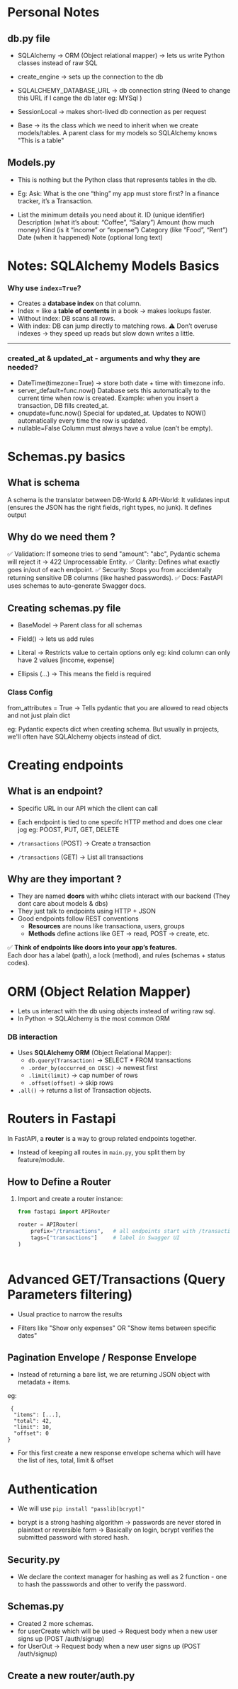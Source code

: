 # Personal Notes 

## db.py file 

- SQLAlchemy -> ORM (Object relational mapper) -> lets us write Python classes instead of raw SQL 
- create_engine -> sets up the connection to the db 
- SQLALCHEMY_DATABASE_URL -> db connection string  (Need to change this URL if I cange the db later eg: MYSql )

- SessionLocal -> makes short-lived db connection as per request
- Base -> its the class which we need to inherit when we create models/tables. A parent class for my models so SQLAlchemy knows "This is a table"

## Models.py 
- This is nothing but the Python class that represents tables in the db.

- Eg: Ask: What is the one “thing” my app must store first?
In a finance tracker, it’s a Transaction.

- List the minimum details you need about it.
ID (unique identifier)
Description (what it’s about: “Coffee”, “Salary”)
Amount (how much money)
Kind (is it “income” or “expense”)
Category (like “Food”, “Rent”)
Date (when it happened)
Note (optional long text)

# Notes: SQLAlchemy Models Basics

### Why use `index=True`?
- Creates a **database index** on that column.
- Index = like a **table of contents** in a book → makes lookups faster.
- Without index: DB scans all rows.
- With index: DB can jump directly to matching rows.
⚠️ Don’t overuse indexes → they speed up reads but slow down writes a little.

---
### created_at & updated_at - arguments and why they are needed?
- DateTime(timezone=True) → store both date + time with timezone info.
- server_default=func.now()
Database sets this automatically to the current time when row is created.
Example: when you insert a transaction, DB fills created_at.
- onupdate=func.now()
Special for updated_at.
Updates to NOW() automatically every time the row is updated.
- nullable=False
Column must always have a value (can’t be empty).

# Schemas.py basics 

## What is schema 
A schema is the translator between DB-World & API-World:
It validates input (ensures the JSON has the right fields, right types, no junk).
It defines output

## Why do we need them ? 

✅ Validation: If someone tries to send "amount": "abc", Pydantic schema will reject it → 422 Unprocessable Entity.
✅ Clarity: Defines what exactly goes in/out of each endpoint.
✅ Security: Stops you from accidentally returning sensitive DB columns (like hashed passwords).
✅ Docs: FastAPI uses schemas to auto-generate Swagger docs.

## Creating schemas.py file

- BaseModel -> Parent class for all schemas 
- Field() -> lets us add rules 
- Literal -> Restricts value to certain options only
 eg: kind column can only have 2 values [income, expense]


- Ellipsis (...) -> This means the field is required 

### Class Config 
from_attributes = True -> Tells pydantic that you are allowed to read objects and not just plain dict

eg: Pydantic expects dict when creating schema. But usually in projects, we'll often have SQLAlchemy objects instead of dict. 

# Creating endpoints 

## What is an endpoint?
- Specific URL in our API which the client can call 
- Each endpoint is tied to one specifc HTTP method and does one clear jog
eg: POOST, PUT, GET, DELETE

- `/transactions` (POST) -> Create a transaction 
- `/transactions` (GET) -> List all transactions 

## Why are they important ?
- They are named **doors** with whihc cliets interact with our backend 
(They dont care about models & dbs)
- They just talk to endpoints using HTTP + JSON 
- Good endpoints follow REST conventions 
    - **Resources** are nouns like transactiona, users, groups 
    - **Methods** define actions like GET -> read, POST -> create, etc.

✅ **Think of endpoints like doors into your app’s features.**  
Each door has a label (path), a lock (method), and rules (schemas + status codes).


# ORM (Object Relation Mapper)
- Lets us interact with the db using objects instead of writing raw sql.
- In Python -> SQLAlchemy is the most common ORM 

### DB interaction
- Uses **SQLAlchemy ORM** (Object Relational Mapper):
  - `db.query(Transaction)` → SELECT * FROM transactions
  - `.order_by(occurred_on DESC)` → newest first
  - `.limit(limit)` → cap number of rows
  - `.offset(offset)` → skip rows
- `.all()` → returns a list of Transaction objects.

# Routers in Fastapi 
In FastAPI, a **router** is a way to group related endpoints together.
- Instead of keeping all routes in `main.py`, you split them by feature/module.

## How to Define a Router
1. Import and create a router instance:
   ```python
   from fastapi import APIRouter

   router = APIRouter(
       prefix="/transactions",   # all endpoints start with /transactions
       tags=["transactions"]     # label in Swagger UI
   )
  
# Advanced GET/Transactions (Query Parameters filtering)
- Usual practice to narrow the results 

- Filters like "Show only expenses" OR "Show items between specific dates" 

## Pagination Envelope / Response Envelope 
- Instead of returning a bare list, we are returning JSON object with metadata + items.

eg:
```
 {
  "items": [...],
  "total": 42,
  "limit": 10,
  "offset": 0
}
```

- For this first create a new response envelope schema which will have the list of ites, total, limit & offset


# Authentication

- We will use ```pip install "passlib[bcrypt]"```

- bcrypt is a strong hashing algorithm -> passwords are never stored in plaintext or reversible form -> Basically on login, bcrypt verifies the submitted password with stored hash. 

## Security.py 
- We declare the context manager for hashing as well as 2 function - one to hash the passswords and other to verify the password. 

## Schemas.py
- Created 2 more schemas.
- for userCreate which will be used -> Request body when a new user signs up (POST /auth/signup) 
- for UserOut -> Request body when a new user signs up (POST /auth/signup)

## Create a new router/auth.py







